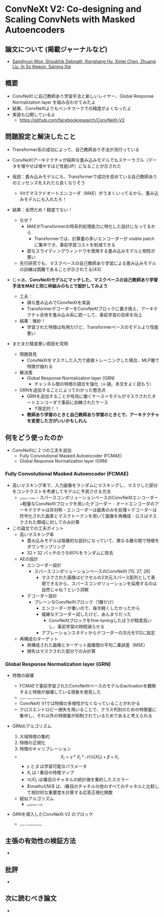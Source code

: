 # ConvNeXt V2: Co-designing and Scaling ConvNets with Masked Autoencoders

## 論文について (掲載ジャーナルなど)
- [Sanghyun Woo, Shoubhik Debnath, Ronghang Hu, Xinlei Chen, Zhuang Liu, In So Kweon, Saining Xie](https://arxiv.org/abs/2301.00808)

## 概要
- ConvNeXt に自己教師あり学習手法と新しいレイヤー、Global Response Normalization layer を組み合わせてみたよ
- 結果、ConvNeXtよりもベンチマークでの精度がよくなったよ
- 実装も公開しているよ
    - https://github.com/facebookresearch/ConvNeXt-V2


## 問題設定と解決したこと
- Transformer系の成功によって、自己教師あり手法が流行っている
- ConvNeXtアーキテクチャが純粋な畳み込みモデルでもスケーラブル（データを増やせば増やすほど性能UP）になることが示された

- 仮説：畳み込みモデルにも、Transformerで成功を収めている自己教師ありのエッセンスを入れたら良くなりそう
    - Vitでマスクドオートエンコーダ（MAE）がうまくいってるから、畳み込みモデルにも入れたろ！
- 結果：全然だめ！精度でない！
  - なぜ？
    - MAEがTransformerの時系列処理能力に特化した設計になってるから
      - Transformerでは、計算量の多いエンコーダーが visible patch に集中でき、事前学習コストを削減できる
    - 密なスライディングウィンドウを使用する畳み込みモデルと相性が悪い
  - 先行研究でも、マスクベースの自己教師あり学習による畳み込みモデルの訓練は困難であることが示されてる[43]

- じゃあ、**ConvNeXtモデルにマッチした、マスクベースの自己教師あり学習手法をMAEと同じ枠組みのもとで設計してみよう**
  - 工夫：
    - 疎な畳み込みでConvNeXtを実装
    - TransformerデコーダーをConvNeXtブロックに置き換え、アーキテクチャ全体を畳み込み系に統一して、事前学習の効率を向上
  - 結果：微妙！
    - 学習された特徴は有用だけど、Transformerベースのモデルより性能悪い

- まだまだ精度悪い原因を究明
  - 問題発見
    - ConvNeXtをマスクした入力で直接トレーニングした場合、MLP層で特徴が崩れる
  - 解決策
    - Global Response Normalization layer (GRN)
      - チャンネル間の特徴の競合を強化（←謎。本文をよく読もう）
  - GRNを追加することによってわかった懸念点
    - GRNを追加することが有効に働くケース＝モデルがマスクされたオートエンコーダで事前に訓練されたケース
      - ↑限定的！！
    - **教師あり学習のときと自己教師あり学習のときとで、アーキテクチャを変更した方がいいかもしれん**


## 何をどう使ったのか
- ConvNeXtに２つの工夫を追加
  - Fully Convolutional Masked Autoencoder (FCMAE)
  - Global Response Normalization layer (GRN)

### Fully Convolutional Masked Autoencoder (FCMAE)
- 高いマスキング率で、入力画像をランダムにマスキングし、マスクした部分をコンテクストを考慮してモデルに予測させる方法
  - <img src="picture/スクリーンショット 2023-05-23 230847.png" alt="Figure 2. FCMAE" style="zoom:40%;" />
    - スパースコンボリューションベースのConvNeXtエンコーダー+軽量なConvNeXtブロックを用いたデコーダー
      - オートエンコーダのアーキテクチャは非対称
    - エンコーダーは画素のみを処理＋デコーダーは符号化された画素とマスクトークンを用いて画像を再構成
    - ロスはマスクされた領域に対してのみ計算
- この論文での工夫ポイント
  - 高いマスキング率
    - 畳み込みモデルは階層的な設計になっていて、異なる層の間で特徴をダウンサンプリング
    - $32\times 32$ パッチのうち60%をランダムに除去
  - AEの設計
    - エンコーダー設計
      - スパースコンボリューションベースのConvNeXt [15, 27, 28]
        - マスクされた画像はピクセルの2次元スパース配列として表現できるから、スパースコンボリューションを採用するのは自然じゃね？という洞察
    - デコーダー設計
      - プレーンなConvNeXtブロック（1層だけ）
        - エンコーダーが重いので、後半軽くしたかったから
        - 複雑なデコーダー試したけど、あんまりだった
          - ConvNeXtブロックをfine-tuningしたほうが精度高いし、事前学習の時間減らせる
        - アブレーションスタディからデコーダーの次元を512に設定
  - 再構成のターゲット
    - 再構成された画像とターゲット画像間の平均二乗誤差（MSE）
    - 損失はマスクされた部分でのみ計算

### Global Response Normalization layer (GRN)
- 特徴の崩壊
  - FCMAEで事前学習されたConvNeXtベースのモデルのactivationを観察すると特徴が崩壊している現象を発見した
  - <img src="picture/スクリーンショット 2023-05-24 223901.png" alt="Figure 4. Feature cosine distance analysis" style="zoom:30%;" />
  - ConvNeXt V1では特徴の多様性がなくなっていることがわかる
  - クロスエントロピー損失を用いることで、クラス判別のための特徴量に集中し、それ以外の特徴量が抑制されているためであると考えられる
- GRNのアルゴリズム
  1. 大域特徴の集約
  2. 特徴の正規化
  3. 特徴のキャリブレーション
  - $$X_i = \gamma*X_i *\mathcal{N}(\mathcal{G}(X)_i)+\beta + X_i$$
    - $\gamma$ と $\beta$ は学習可能なパラメータ
    - $X_i$ は $i$ 番目の特徴マップ
    - $\mathcal{G}(X)_i$ は$i$番目のチャネルの統計値を集約したスカラー
    - $\mathcl{N}$ は、$i$番目のチャネルの他のすべてのチャネルと比較して相対的な重要度を計算する応答正規化関数
  - 疑似アルゴリズム
    - <img src="picture/ConvNeXt_V2_Algorithm_1.png" alt="Algorithm 1. GRN" style="zoom:40%;" />

- GRNを導入したConvNeXt V2 のブロック
    - <img src="picture/ConvNeXt_V2_FIgure_5.png" alt="Figure 5. ConvNeXt Block Designs" style="zoom:30%;" />


## 主張の有効性の検証方法
-


## 批評
-


## 次に読むべき論文
-

